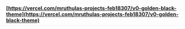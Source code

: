 

**[https://vercel.com/mruthulas-projects-feb18307/v0-golden-black-theme](https://vercel.com/mruthulas-projects-feb18307/v0-golden-black-theme)**


